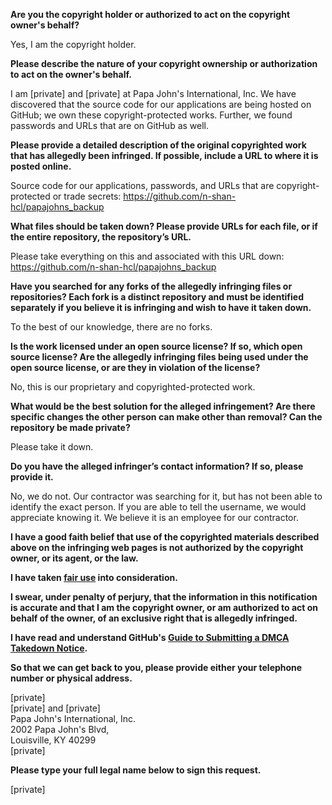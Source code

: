 **Are you the copyright holder or authorized to act on the copyright owner's behalf?**

Yes, I am the copyright holder.

**Please describe the nature of your copyright ownership or authorization to act on the owner's behalf.**

I am [private] and [private] at Papa John's International, Inc. We have discovered that the source code for our applications are being hosted on GitHub; we own these copyright-protected works. Further, we found passwords and URLs that are on GitHub as well.

**Please provide a detailed description of the original copyrighted work that has allegedly been infringed. If possible, include a URL to where it is posted online.**

Source code for our applications, passwords, and URLs that are copyright-protected or trade secrets: https://github.com/n-shan-hcl/papajohns_backup

**What files should be taken down? Please provide URLs for each file, or if the entire repository, the repository’s URL.**

Please take everything on this and associated with this URL down:  
https://github.com/n-shan-hcl/papajohns_backup

**Have you searched for any forks of the allegedly infringing files or repositories? Each fork is a distinct repository and must be identified separately if you believe it is infringing and wish to have it taken down.**

To the best of our knowledge, there are no forks.

**Is the work licensed under an open source license? If so, which open source license? Are the allegedly infringing files being used under the open source license, or are they in violation of the license?**

No, this is our proprietary and copyrighted-protected work.

**What would be the best solution for the alleged infringement? Are there specific changes the other person can make other than removal? Can the repository be made private?**

Please take it down.

**Do you have the alleged infringer’s contact information? If so, please provide it.**

No, we do not. Our contractor was searching for it, but has not been able to identify the exact person. If you are able to tell the username, we would appreciate knowing it. We believe it is an employee for our contractor.

**I have a good faith belief that use of the copyrighted materials described above on the infringing web pages is not authorized by the copyright owner, or its agent, or the law.**

**I have taken <a href="https://www.lumendatabase.org/topics/22">fair use</a> into consideration.**

**I swear, under penalty of perjury, that the information in this notification is accurate and that I am the copyright owner, or am authorized to act on behalf of the owner, of an exclusive right that is allegedly infringed.**

**I have read and understand GitHub's <a href="https://docs.github.com/articles/guide-to-submitting-a-dmca-takedown-notice/">Guide to Submitting a DMCA Takedown Notice</a>.**

**So that we can get back to you, please provide either your telephone number or physical address.**

[private]  
[private] and [private]  
Papa John's International, Inc.  
2002 Papa John's Blvd,  
Louisville, KY 40299  
[private]  

**Please type your full legal name below to sign this request.**

[private]
